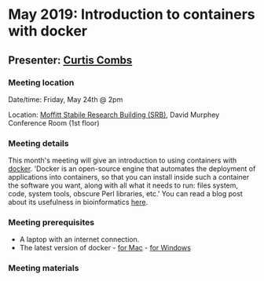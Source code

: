 # May 2019: Introduction to containers with docker
## Presenter: [Curtis Combs](mailto:curtis.combs@moffitt.org)
### Meeting location
Date/time: Friday, May 24th @ 2pm

Location: [Moffitt Stabile Research Building (SRB)](https://goo.gl/maps/o6j3rtTuxCB2), David Murphey Conference Room (1st floor)

### Meeting details
This month's meeting will give an introduction to using containers with [docker](https://www.docker.com/). 'Docker is an open-source engine that automates the deployment of applications into containers, so that you can install inside such a container the software you want, along with all what it needs to run: files system, code, system tools, obscure Perl libraries, etc.' You can read a blog post about its usefulness in bioinformatics [here](https://www.molecularecologist.com/2016/05/docker-making-our-bioinformatics-easier-and-more-reproducible/).

### Meeting prerequisites
* A laptop with an internet connection.
* The latest version of docker - [for Mac](https://docs.docker.com/v17.12/docker-for-mac/install/) - [for Windows](https://docs.docker.com/v17.12/docker-for-windows/install/)

### Meeting materials
